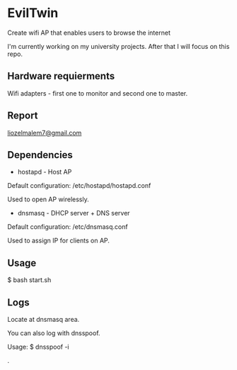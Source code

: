 # EvilTwin 
Create wifi AP that enables users to browse the internet

I'm currently working on my university projects. After that I will focus on this repo. 

## Hardware requierments
Wifi adapters - first one to monitor and second one to master.

## Report
liozelmalem7@gmail.com 

## Dependencies

* hostapd - Host AP

Default configuration: /etc/hostapd/hostapd.conf

Used to open AP wirelessly.


* dnsmasq - DHCP server + DNS server

Default configuration: /etc/dnsmasq.conf

Used to assign IP for clients on AP.

## Usage 
$ bash start.sh

## Logs 
Locate at dnsmasq area.

You can also log with dnsspoof.

Usage:
$ dnsspoof -i <name of interface of AP>
  
  
.  
